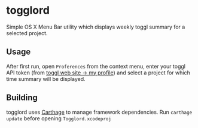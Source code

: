 # togglord
Simple OS X Menu Bar utility which displays weekly toggl summary for a selected project.

## Usage

After first run, open `Proferences` from the context menu, enter your toggl API token (from [toggl web site -> my profile](https://www.toggl.com/app/profile)) and select a project for which time summary will be displayed.

## Building

togglord uses [Carthage](https://github.com/carthage/carthage) to manage framework dependencies. 
Run `carthage update` before opening `Togglord.xcodeproj`
